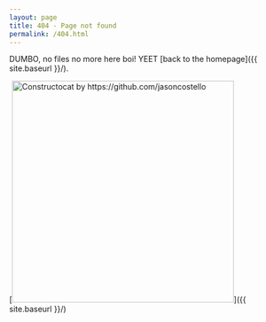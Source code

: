 ```yaml
---
layout: page
title: 404 - Page not found
permalink: /404.html
---
```


DUMBO, no files no more here boi! YEET [back to the homepage]({{ site.baseurl }}/).

[<img src="{{ site.baseurl }}/images/404.jpg" alt="Constructocat by https://github.com/jasoncostello" style="width: 400px;"/>]({{ site.baseurl }}/)
